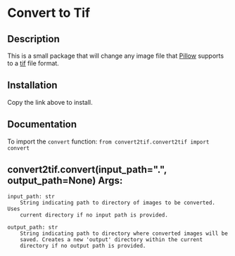 # Convert to Tif

## Description

This is a small package that will change any image file that [Pillow](https://pillow.readthedocs.io/en/stable/) supports to a [tif](https://fileinfo.com/extension/tif) file format.

## Installation

Copy the link above to install.

## Documentation

To import the `convert` function:
`from convert2tif.convert2tif import convert`

convert2tif.convert(input_path=".", output_path=None)
Args:
-----

    input_path: str
        String indicating path to directory of images to be converted. Uses
        current directory if no input path is provided.

    output_path: str
        String indicating path to directory where converted images will be
        saved. Creates a new 'output' directory within the current
        directory if no output path is provided.

